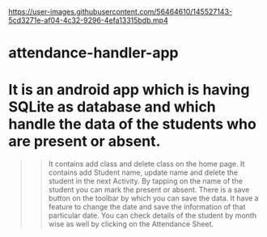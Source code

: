 

https://user-images.githubusercontent.com/56464610/145527143-5cd3271e-af04-4c32-9296-4efa13315bdb.mp4


# attendance-handler-app
# It is an android app which is having SQLite as database and which handle the data of the students who are present or absent.

>> It contains add class and delete class on the home page.
>> It contains add Student name, update name and delete the student in the next Activity.
>> By tapping on the name of the student you can mark the present or absent.
>> There is a save button on the toolbar by which you can save the data.
>> It have a feature to change the date and save the information of that particular date.
>> You can check details of the student by month wise as well by clicking on the Attendance Sheet.
